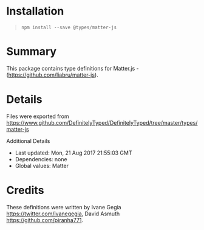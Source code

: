# Installation
> `npm install --save @types/matter-js`

# Summary
This package contains type definitions for Matter.js - (https://github.com/liabru/matter-js).

# Details
Files were exported from https://www.github.com/DefinitelyTyped/DefinitelyTyped/tree/master/types/matter-js

Additional Details
 * Last updated: Mon, 21 Aug 2017 21:55:03 GMT
 * Dependencies: none
 * Global values: Matter

# Credits
These definitions were written by Ivane Gegia <https://twitter.com/ivanegegia>, David Asmuth <https://github.com/piranha771>.
